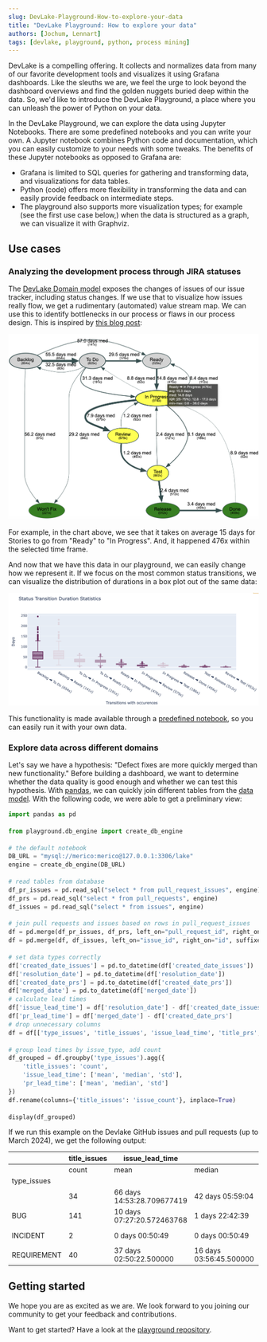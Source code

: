 ```yaml
---
slug: DevLake-Playground-How-to-explore-your-data
title: "DevLake Playground: How to explore your data"
authors: [Jochum, Lennart]
tags: [devlake, playground, python, process mining]
---
```


DevLake is a compelling offering.
It collects and normalizes data from many of our favorite development tools and visualizes it using Grafana dashboards.
Like the sleuths we are, we feel the urge to look beyond the dashboard overviews and find the golden nuggets buried deep within the data.
So, we'd like to introduce the DevLake Playground, a place where you can unleash the power of Python on your data.

<!--truncate-->

In the DevLake Playground, we can explore the data using Jupyter Notebooks.
There are some predefined notebooks and you can write your own. 
A Jupyter notebook combines Python code and documentation, which you can easily customize to your needs with some tweaks.
The benefits of these Jupyter notebooks as opposed to Grafana are:
- Grafana is limited to SQL queries for gathering and transforming data, and visualizations for data tables.
- Python (code) offers more flexibility in transforming the data and can easily provide feedback on intermediate steps.
- The playground also supports more visualization types; for example (see the first use case below,) when the data is structured as a graph, we can visualize it with Graphviz.


## Use cases

### Analyzing the development process through JIRA statuses

The [DevLake Domain model](https://devlake.apache.org/docs/DataModels/DevLakeDomainLayerSchema#schema-diagram) exposes the changes of issues of our issue tracker, including status changes.
If we use that to visualize how issues really flow, we get a rudimentary (automated) value stream map. 
We can use this to identify bottlenecks in our process or flaws in our process design.
This is inspired by [this blog post](https://xebia.com/blog/insights-from-your-jira-data-to-help-improve-your-team/):

![process graph](./processgraph.png)

For example, in the chart above, we see that it takes on average 15 days for Stories to go from "Ready" to "In Progress". 
And, it happened 476x within the selected time frame.

And now that we have this data in our playground, we can easily change how we represent it. 
If we focus on the most common status transitions, we can visualize the distribution of durations in a box plot out of the same data:

![box plot](./boxplot.png)

This functionality is made available through a [predefined notebook](https://github.com/apache/incubator-devlake-playground/blob/main/notebooks/process_analysis.ipynb), so you can easily run it with your own data.


### Explore data across different domains

Let's say we have a hypothesis: "Defect fixes are more quickly merged than new functionality." 
Before building a dashboard, we want to determine whether the data quality is good enough and whether we can test this hypothesis.
With [pandas](https://pandas.pydata.org/), we can quickly join different tables from the [data model](https://devlake.apache.org/docs/DataModels/DevLakeDomainLayerSchema#schema-diagram). 
With the following code, we were able to get a preliminary view:

```python
import pandas as pd

from playground.db_engine import create_db_engine

# the default notebook
DB_URL = "mysql://merico:merico@127.0.0.1:3306/lake"
engine = create_db_engine(DB_URL)

# read tables from database
df_pr_issues = pd.read_sql("select * from pull_request_issues", engine)
df_prs = pd.read_sql("select * from pull_requests", engine)
df_issues = pd.read_sql("select * from issues", engine)

# join pull requests and issues based on rows in pull_request_issues
df = pd.merge(df_pr_issues, df_prs, left_on="pull_request_id", right_on="id", suffixes=('_pr_issues', '_prs'))
df = pd.merge(df, df_issues, left_on="issue_id", right_on="id", suffixes=('_prs', '_issues'))

# set data types correctly
df['created_date_issues'] = pd.to_datetime(df['created_date_issues'])
df['resolution_date'] = pd.to_datetime(df['resolution_date'])
df['created_date_prs'] = pd.to_datetime(df['created_date_prs'])
df['merged_date'] = pd.to_datetime(df['merged_date'])
# calculate lead times
df['issue_lead_time'] = df['resolution_date'] - df['created_date_issues']
df['pr_lead_time'] = df['merged_date'] - df['created_date_prs']
# drop unnecessary columns
df = df[['type_issues', 'title_issues', 'issue_lead_time', 'title_prs', 'pr_lead_time']]

# group lead times by issue_type, add count
df_grouped = df.groupby('type_issues').agg({
    'title_issues': 'count', 
    'issue_lead_time': ['mean', 'median', 'std'], 
    'pr_lead_time': ['mean', 'median', 'std']
})
df.rename(columns={'title_issues': 'issue_count'}, inplace=True)

display(df_grouped)
```

If we run this example on the Devlake GitHub issues and pull requests (up to March 2024), we get the following output:

|             | title_issues | issue_lead_time            |                         |                            | pr_lead_time              |                        |                            |
| ----------- | ------------ | -------------------------- | ----------------------- | -------------------------- | ------------------------- | ---------------------- | -------------------------- |
|             | count        | mean                       | median                  | std                        | mean                      | median                 | std                        |
| type_issues |              |                            |                         |                            |                           |                        |                            |
|             | 34           | 66 days 14:53:28.709677419 | 42 days 05:59:04        | 67 days 14:35:49.143870568 | 3 days 11:42:34.857142857 | 0 days 12:54:43.500000 | 12 days 17:24:54.878541108 |
| BUG         | 141          | 10 days 07:27:20.572463768 | 1 days 22:42:39         | 20 days 14:51:35.075965706 | 1 days 16:51:51.529411764 | 0 days 01:04:54        | 10 days 10:20:54.566875184 |
| INCIDENT    | 2            | 0 days 00:50:49            | 0 days 00:50:49         | 0 days 00:59:50.688234865  | 0 days 00:06:39           | 0 days 00:06:39        | 0 days 00:00:42.426406871  |
| REQUIREMENT | 40           | 37 days 02:50:22.500000    | 16 days 03:56:45.500000 | 60 days 02:39:39.606995949 | 9 days 11:13:27.270270270 | 2 days 00:14:04        | 22 days 12:32:27.522638402 |


## Getting started

We hope you are as excited as we are.
We look forward to you joining our community to get your feedback and contributions.

Want to get started? 
Have a look at the [playground repository](https://github.com/apache/incubator-devlake-playground).
